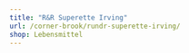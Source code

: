 ```yaml
---
title: "R&R Superette Irving"
url: /corner-brook/rundr-superette-irving/
shop: Lebensmittel
---
```


